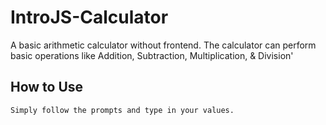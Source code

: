 # IntroJS-Calculator
A basic arithmetic calculator without frontend. The calculator can perform basic operations like Addition, Subtraction, Multiplication, & Division'

How to Use
---

```
Simply follow the prompts and type in your values.
```
